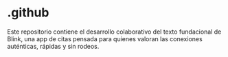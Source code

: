 # .github
Este repositorio contiene el desarrollo colaborativo del texto fundacional de Blink, una app de citas pensada para quienes valoran las conexiones auténticas, rápidas y sin rodeos.
